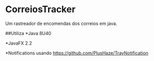 # CorreiosTracker

Um rastreador de encomendas dos correios em java.

##Utiliza
*Java 8U40

*JavaFX 2.2

*Notifications usando https://github.com/PlusHaze/TrayNotification
